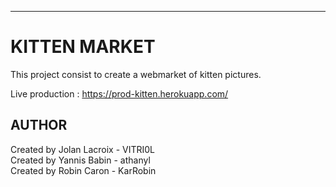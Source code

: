 ***
# KITTEN MARKET

This project consist to create a webmarket of kitten pictures.

Live production : https://prod-kitten.herokuapp.com/

## AUTHOR

Created by Jolan Lacroix - VITRI0L<br/>
Created by Yannis Babin - athanyl<br/>
Created by Robin Caron - KarRobin
